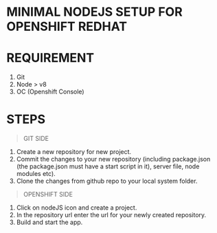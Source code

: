 # MINIMAL NODEJS SETUP FOR OPENSHIFT REDHAT

# REQUIREMENT
1. Git
2. Node > v8
3. OC (Openshift Console)

# STEPS

> GIT SIDE

1. Create a new repository for new project.
2. Commit the changes to your new repository (including package.json (the package.json must have a start script in it), server file, node modules etc).
3. Clone the changes from github repo to your local system folder.

> OPENSHIFT SIDE

1. Click on nodeJS icon and create a project.
2. In the repository url enter the url for your newly created repository.
3. Build and start the app.




